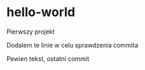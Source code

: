 # hello-world
Pierwszy projekt

Dodalem te linie w 
celu sprawdzenia
commita

Pewien tekst, ostatni commit
